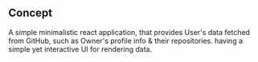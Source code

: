 ## Concept
A simple minimalistic react application, that provides User's data fetched from GitHub, such as Owner's profile info & their repositories. having a simple yet interactive UI for rendering data.
